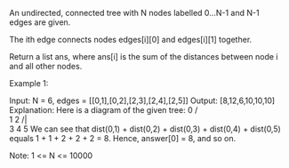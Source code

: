 An undirected, connected&nbsp;tree with N nodes labelled 0...N-1 and N-1 edges&nbsp;are&nbsp;given.

The ith edge connects nodes&nbsp;edges[i][0] and&nbsp;edges[i][1]&nbsp;together.

Return a list ans, where ans[i] is the sum of the distances between node i and all other nodes.

Example 1:


Input: N = 6, edges = [[0,1],[0,2],[2,3],[2,4],[2,5]]
Output: [8,12,6,10,10,10]
Explanation: 
Here is a diagram of the given tree:
  0
 / \
1   2
   /|\
  3 4 5
We can see that dist(0,1) + dist(0,2) + dist(0,3) + dist(0,4) + dist(0,5)
equals 1 + 1 + 2 + 2 + 2 = 8.  Hence, answer[0] = 8, and so on.


Note:&nbsp;1 &lt;= N &lt;= 10000